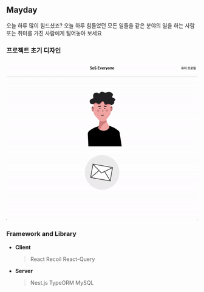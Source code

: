 ## Mayday

오늘 하루 많이 힘드셨죠?
오늘 하루 힘들었던 모든 일들을 같은 분야의 일을 하는 사람 또는 취미를 가진 사람에게 털어놓아 보세요

### 프로젝트 초기 디자인

<img src="./gif/Sos.gif" alt="gif"/>

### Framework and Library

- <strong>Client</strong>

  > React
  > Recoil
  > React-Query

- <strong>Server</strong>
  > Nest.js
  > TypeORM
  > MySQL
